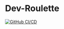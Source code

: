 # Dev-Roulette

[![GitHub CI/CD](https://github.com/petrzmax/dev-roulette/actions/workflows/verify.yml/badge.svg)](https://github.com/petrzmax/dev-roulette/actions/workflows/verify.yml)